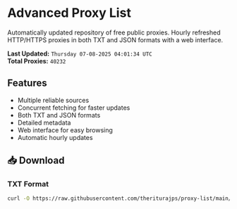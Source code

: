 # Advanced Proxy List

Automatically updated repository of free public proxies. Hourly refreshed HTTP/HTTPS proxies in both TXT and JSON formats with a web interface.

**Last Updated:** `Thursday 07-08-2025 04:01:34 UTC`  
**Total Proxies:** `40232`

## Features
- Multiple reliable sources
- Concurrent fetching for faster updates
- Both TXT and JSON formats
- Detailed metadata
- Web interface for easy browsing
- Automatic hourly updates

## 📥 Download

### TXT Format
```bash
curl -O https://raw.githubusercontent.com/theriturajps/proxy-list/main/proxies.txt